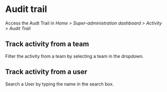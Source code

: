 # Audit trail

Access the Audt Trail in *Home > Super-administration dashboard > Activity > Audit Trail*

## Track activity from a team

Filter the activity from a team by selecting a team in the dropdown.

## Track activity from a user

Search a User by typing the name in the search box.